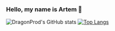 ### Hello, my name is Artem 👋
![DragonProd's GitHub stats](https://github-readme-stats.vercel.app/api?username=dragonprod&show_icons=true&theme=cobalt&count_private=true)
[![Top Langs](https://github-readme-stats.vercel.app/api/top-langs/?username=dragonprod&layout=compact)](https://github.com/Dragonprod/Dragonprod)
